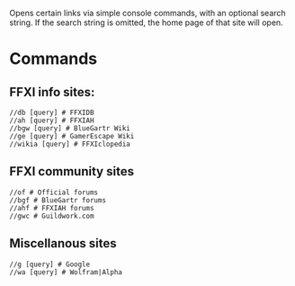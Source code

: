 Opens certain links via simple console commands, with an optional search string. If the search string is omitted, the home page of that site will open.

# Commands

## FFXI info sites:
    //db [query] # FFXIDB
	//ah [query] # FFXIAH
	//bgw [query] # BlueGartr Wiki
	//ge [query] # GamerEscape Wiki
	//wikia [query] # FFXIclopedia

## FFXI community sites
	//of # Official forums
	//bgf # BlueGartr forums
	//ahf # FFXIAH forums
	//gwc # Guildwork.com

## Miscellanous sites
	//g [query] # Google
	//wa [query] # Wolfram|Alpha